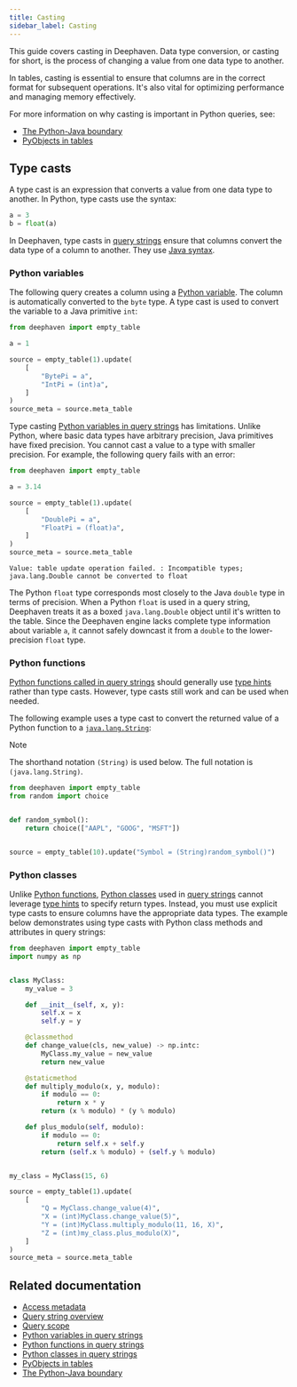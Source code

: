 ```yaml
---
title: Casting
sidebar_label: Casting
---
```


This guide covers casting in Deephaven. Data type conversion, or casting for short, is the process of changing a value from one data type to another.

In tables, casting is essential to ensure that columns are in the correct format for subsequent operations. It's also vital for optimizing performance and managing memory effectively.

For more information on why casting is important in Python queries, see:

- [The Python-Java boundary](../conceptual/python-java-boundary.md)
- [PyObjects in tables](./pyobjects.md)

## Type casts

A type cast is an expression that converts a value from one data type to another. In Python, type casts use the syntax:

```python order=null
a = 3
b = float(a)
```

In Deephaven, type casts in [query strings](./query-string-overview.md) ensure that columns convert the data type of a column to another. They use [Java syntax](https://www.w3schools.com/java/java_type_casting.asp).

### Python variables

The following query creates a column using a [Python variable](./python-variables.md). The column is automatically converted to the `byte` type. A type cast is used to convert the variable to a Java primitive `int`:

```python order=source,source_meta
from deephaven import empty_table

a = 1

source = empty_table(1).update(
    [
        "BytePi = a",
        "IntPi = (int)a",
    ]
)
source_meta = source.meta_table
```

Type casting [Python variables in query strings](./python-variables.md) has limitations. Unlike Python, where basic data types have arbitrary precision, Java primitives have fixed precision. You cannot cast a value to a type with smaller precision. For example, the following query fails with an error:

```python should-fail
from deephaven import empty_table

a = 3.14

source = empty_table(1).update(
    [
        "DoublePi = a",
        "FloatPi = (float)a",
    ]
)
source_meta = source.meta_table
```

```text
Value: table update operation failed. : Incompatible types; java.lang.Double cannot be converted to float
```

The Python `float` type corresponds most closely to the Java `double` type in terms of precision. When a Python `float` is used in a query string, Deephaven treats it as a boxed `java.lang.Double` object until it's written to the table. Since the Deephaven engine lacks complete type information about variable `a`, it cannot safely downcast it from a `double` to the lower-precision `float` type.

### Python functions

[Python functions called in query strings](./python-functions.md) should generally use [type hints](./python-functions.md#type-hints) rather than type casts. However, type casts still work and can be used when needed.

The following example uses a type cast to convert the returned value of a Python function to a [`java.lang.String`](https://docs.oracle.com/en/java/javase/17/docs/api/java.base/java/lang/String.html):

> [!NOTE]
> The shorthand notation `(String)` is used below. The full notation is `(java.lang.String)`.

```python order=source
from deephaven import empty_table
from random import choice


def random_symbol():
    return choice(["AAPL", "GOOG", "MSFT"])


source = empty_table(10).update("Symbol = (String)random_symbol()")
```

### Python classes

Unlike [Python functions](./python-functions.md), [Python classes](./python-classes.md) used in [query strings](./query-string-overview.md) cannot leverage [type hints](./python-functions.md#type-hints) to specify return types. Instead, you must use explicit type casts to ensure columns have the appropriate data types. The example below demonstrates using type casts with Python class methods and attributes in query strings:

```python order=source,source_meta
from deephaven import empty_table
import numpy as np


class MyClass:
    my_value = 3

    def __init__(self, x, y):
        self.x = x
        self.y = y

    @classmethod
    def change_value(cls, new_value) -> np.intc:
        MyClass.my_value = new_value
        return new_value

    @staticmethod
    def multiply_modulo(x, y, modulo):
        if modulo == 0:
            return x * y
        return (x % modulo) * (y % modulo)

    def plus_modulo(self, modulo):
        if modulo == 0:
            return self.x + self.y
        return (self.x % modulo) + (self.y % modulo)


my_class = MyClass(15, 6)

source = empty_table(1).update(
    [
        "Q = MyClass.change_value(4)",
        "X = (int)MyClass.change_value(5)",
        "Y = (int)MyClass.multiply_modulo(11, 16, X)",
        "Z = (int)my_class.plus_modulo(X)",
    ]
)
source_meta = source.meta_table
```

## Related documentation

- [Access metadata](./metadata.md)
- [Query string overview](./query-string-overview.md)
- [Query scope](./query-scope.md)
- [Python variables in query strings](./python-variables.md)
- [Python functions in query strings](./python-functions.md)
- [Python classes in query strings](./python-classes.md)
- [PyObjects in tables](./pyobjects.md)
- [The Python-Java boundary](../conceptual/python-java-boundary.md)
